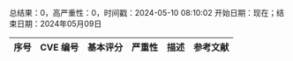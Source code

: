 总结果：0，高严重性：0，时间戳：2024-05-10 08:10:02
开始日期：现在；结束日期：2024年05月09日

| 序号 | CVE 编号 | 基本评分 | 严重性 | 描述 | 参考文献 |
|-----|--------|------------|----------|-------------|------------|
